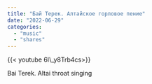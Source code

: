 ```yaml
---
title: "Бай Терек. Алтайское горловое пение"
date: "2022-06-29"
categories:
  - "music"
  - "shares"
---
```


<div style="width: 70vw;">{{< youtube 6I\_y8Trb4cs>}}</div>

Bai Terek. Altai throat singing
